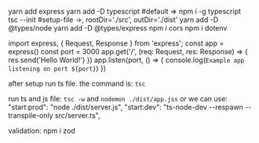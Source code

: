 yarn add express
yarn add -D typescript #default => npm i -g typescript  
tsc --init #setup-file ->, rootDir='./src', outDir='./dist'
yarn add -D @types/node
yarn add -D @types/express
npm i cors
npm i dotenv

import express, { Request, Response } from 'express';
const app = express()
const port = 3000
app.get('/', (req: Request, res: Response) => {
res.send('Hello World!')
})
app.listen(port, () => {
console.log(`Example app listening on port ${port}`)
})

after setup run ts file. the command is:
`tsc`

run ts and js file:
`tsc -w` and `nodemon ./dist/app.jss`
or we can use:
"start:prod": "node ./dist/server.js",
"start:dev": "ts-node-dev --respawn --transpile-only src/server.ts",



validation: 
npm i zod
